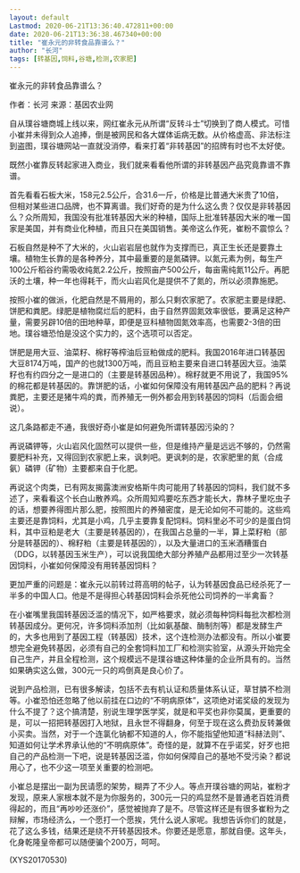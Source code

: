 ```yaml
---
layout: default
Lastmod: 2020-06-21T13:36:40.472811+00:00
date: 2020-06-21T13:36:38.467340+00:00
title: "崔永元的非转食品靠谱么？"
author: "长河"
tags: [转基因,饲料,谷塘,检测,农家肥]
---
```


崔永元的非转食品靠谱么？

作者：长河    来源：基因农业网

自从璞谷塘商城上线以来，网红崔永元从所谓“反转斗士”切换到了商人模式。可惜小崔并未得到众人追捧，倒是被网民和各大媒体诟病无数。从价格虚高、非法标注到盗图，璞谷塘网站一直就没消停，看来打着“非转基因”的招牌有时也不太好使。

既然小崔靠反转起家进入商业，我们就来看看他所谓的非转基因产品究竟靠谱不靠谱。

首先看看石板大米，158元2.5公斤，合31.6一斤，价格是比普通大米贵了10倍，但相对某些进口品牌，也不算离谱。我们好奇的是为什么这么贵？仅仅是非转基因么？众所周知，我国没有批准转基因大米的种植，国际上批准转基因大米的唯一国家是美国，并有商业化种植，而且只在美国销售。美帝这么作死，崔粉不震惊么？

石板自然是种不了大米的，火山岩岩层也就作为支撑而已，真正生长还是要靠土壤。植物生长靠的是各种养分，其中最重要的是氮磷钾。以氮元素为例，每生产100公斤稻谷约需吸收纯氮2.2公斤，按照亩产500公斤，每亩需纯氮11公斤。再肥沃的土壤，种一年也得耗干，而火山岩风化是提供不了氮的，所以必须靠施肥。

按照小崔的做派，化肥自然是不屑用的，那么只剩农家肥了。农家肥主要是绿肥、饼肥和粪肥。绿肥是植物腐烂后的肥料，由于自然界固氮效率很低，要满足这种产量，需要另辟10倍的田地种草，即便是豆科植物固氮效率高，也需要2-3倍的田地。璞谷塘恐怕是没这个实力的，这个选项可以否定。

饼肥是用大豆、油菜籽、棉籽等榨油后豆粕做成的肥料。我国2016年进口转基因大豆8174万吨，国产的也就1300万吨，而且豆粕主要来自进口转基因大豆。油菜籽也有约四分之一是进口的（主要是转基因品种）。棉籽就更不用说了，我国95%的棉花都是转基因的。靠饼肥的话，小崔如何保障没有用转基因产品的肥料？再说粪肥，主要还是猪牛鸡的粪，而养殖无一例外都会用到转基因的饲料（后面会细说）。

这几条路都走不通，我很好奇小崔是如何避免所谓转基因污染的？

再说磷钾等，火山岩风化固然可以提供一些，但是维持产量是远远不够的，仍然需要肥料补充，又得回到农家肥上来，讽刺吧。更讽刺的是，农家肥里的氮（合成氨）磷钾（矿物）主要都来自于化肥。

再说这个肉类，已有网友揭露澳洲安格斯牛肉可能用了转基因的饲料，我们就不多述了，来看看这个长白山散养鸡。众所周知鸡要吃东西才能长大，靠林子里吃虫子的话，想要养得图片那么肥，按照图片的养殖密度，是无论如何不可能的。这些鸡主要还是靠饲料，尤其是小鸡，几乎主要靠复配饲料。饲料里必不可少的是蛋白饲料，其中豆粕是老大（主要是转基因的），在我国占总量的一半，算上菜籽粕（部分是转基因的）、棉籽粕（主要是转基因的），以及大量进口的玉米酒糟蛋白（DDG，以转基因玉米生产），可以说我国绝大部分养殖产品都用过至少一次转基因饲料，小崔如何保障没有用转基因饲料？

更加严重的问题是：崔永元以前转过蒋高明的帖子，认为转基因食品已经杀死了一半多的中国人口。他是不是得担心转基因饲料会杀死他公司饲养的一半禽畜？

在小崔嘴里我国转基因泛滥的情况下，如严格要求，就必须每种饲料每批次都检测转基因成分。更何况，许多饲料添加剂（比如氨基酸、酶制剂等）都是发酵生产的，大多也用到了基因工程（转基因）技术，这个连检测办法都没有。所以小崔要想完全避免转基因，必须有自己的全套饲料加工厂和检测实验室，从源头开始完全自己生产，并且全程检测，这个规模远不是璞谷塘这种体量的企业所具有的。当然如果确实这么做，300元一只的鸡倒真是良心价了。

说到产品检测，已有很多解读，包括不去有机认证和质量体系认证，草甘膦不检测等。小崔恐怕还忽略了他以前挂在口边的“不明病原体”，这项绝对诺奖级的发现为什么不提了？这个搞清楚，别说生理学医学奖，就是和平奖也非你莫属，更重要的是，可以一招把转基因打入地狱，且永世不得翻身，何至于现在这么费劲反转兼做小买卖。当然，对于一个连氯化钠都不知道的人，你不能指望他知道“科赫法则”、知道如何让学术界承认他的“不明病原体”。奇怪的是，就算不在乎诺奖，好歹也把自己的产品检测一下吧，说是转基因泛滥，你如何保障自己的基地不受污染？都说用心了，也不少这一项至关重要的检测吧。

小崔总是摆出一副为民请愿的架势，糊弄了不少人。等点开璞谷塘的网站，崔粉才发现，原来人家根本就不是为你服务的，300元一只的鸡显然不是普通老百姓消费得起的，而且“再吵吵还涨价”，感觉被抛弃了是不。尽管这样还是有很多崔粉为之辩解，市场经济么，一个愿打一个愿挨，凭什么说人家呢。我想告诉你们的就是，花了这么多钱，结果还是绕不开转基因技术。你要还是愿意，那就自便。这年头，化身乾隆皇帝都可以随便骗个200万，呵呵。

(XYS20170530)

